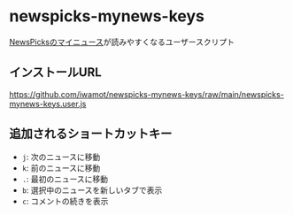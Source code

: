 # newspicks-mynews-keys
[NewsPicksのマイニュース](https://newspicks.com/timeline/)が読みやすくなるユーザースクリプト

## インストールURL
https://github.com/iwamot/newspicks-mynews-keys/raw/main/newspicks-mynews-keys.user.js

## 追加されるショートカットキー
- `j`: 次のニュースに移動
- `k`: 前のニュースに移動
- `.`: 最初のニュースに移動
- `b`: 選択中のニュースを新しいタブで表示
- `c`: コメントの続きを表示
